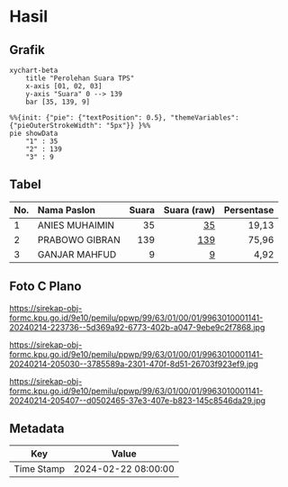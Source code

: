 # Hasil

## Grafik

```mermaid
xychart-beta
    title "Perolehan Suara TPS"
    x-axis [01, 02, 03]
    y-axis "Suara" 0 --> 139
    bar [35, 139, 9]
```

```mermaid
%%{init: {"pie": {"textPosition": 0.5}, "themeVariables": {"pieOuterStrokeWidth": "5px"}} }%%
pie showData
    "1" : 35
    "2" : 139
    "3" : 9
```

## Tabel

| No. | Nama Paslon    | Suara | Suara (raw) | Persentase |
|:--- |:-------------- | -----:| -----------:| ----------:|
| 1   | ANIES MUHAIMIN | 35    | [35][p-1]   | 19,13      |
| 2   | PRABOWO GIBRAN | 139   | [139][p-2]  | 75,96      |
| 3   | GANJAR MAHFUD  | 9     | [9][p-3]    | 4,92       |


[p-1]: https://github.com/gigit-pemilu/pemilu-2024-99-luar-negeri/blob/main/pilpres/hitung-suara/sub/99-luar-negeri/sub/63-kuching-malaysia/sub/01-kuching-malaysia/sub/0001-kuching-malaysia/sub/141-ksk-136/sub/paslon-1.txt
[p-2]: https://github.com/gigit-pemilu/pemilu-2024-99-luar-negeri/blob/main/pilpres/hitung-suara/sub/99-luar-negeri/sub/63-kuching-malaysia/sub/01-kuching-malaysia/sub/0001-kuching-malaysia/sub/141-ksk-136/sub/paslon-2.txt
[p-3]: https://github.com/gigit-pemilu/pemilu-2024-99-luar-negeri/blob/main/pilpres/hitung-suara/sub/99-luar-negeri/sub/63-kuching-malaysia/sub/01-kuching-malaysia/sub/0001-kuching-malaysia/sub/141-ksk-136/sub/paslon-3.txt

## Foto C Plano

https://sirekap-obj-formc.kpu.go.id/9e10/pemilu/ppwp/99/63/01/00/01/9963010001141-20240214-223736--5d369a92-6773-402b-a047-9ebe9c2f7868.jpg

https://sirekap-obj-formc.kpu.go.id/9e10/pemilu/ppwp/99/63/01/00/01/9963010001141-20240214-205030--3785589a-2301-470f-8d51-26703f923ef9.jpg

https://sirekap-obj-formc.kpu.go.id/9e10/pemilu/ppwp/99/63/01/00/01/9963010001141-20240214-205407--d0502465-37e3-407e-b823-145c8546da29.jpg


## Metadata

| Key        | Value               |
| ---------- | ------------------- |
| Time Stamp | 2024-02-22 08:00:00 |



